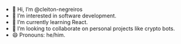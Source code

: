 - 👋 Hi, I’m @cleiton-negreiros
- 👀 I’m interested in software development.
- 🌱 I’m currently learning React.
- 💞️ I’m looking to collaborate on personal projects like crypto bots.
- 😄 Pronouns: he/him.

<!---
cleiton-negreiros/cleiton-negreiros is a ✨ special ✨ repository because its `README.md` (this file) appears on your GitHub profile.
You can click the Preview link to take a look at your changes.
--->
